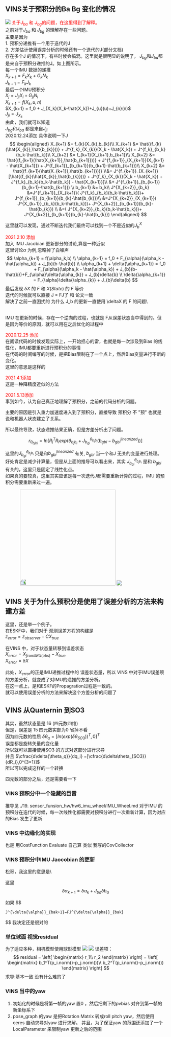 <!--
 * @Author: Liu Weilong
 * @Date: 2020-12-27 13:12:44
 * @LastEditors: Liu Weilong 
 * @LastEditTime: 2021-05-13 13:33:00
 * @FilePath: /Codes/32. vins_related/origin/VINS_Mono/Theory.md
 * @Description: 
-->
## VINS关于预积分的Ba Bg 变化的情况
![](IMU-Preinte-Ba.jpeg)
<font color="Red">
关于$J_{ba}$ 和 $J_{bg}$的问题，在这里得到了解释。</font><br>
之前对于$J_{ba}$ 和 $J_{bg}$ 的理解存在一些问题。<br>
主要是因为<br> 
     1. 预积分递推有一个用于迭代的J <br>
         2. 方差估计使用误差分析的时候还有一个迭代的J(部分文档)<br>
存在多个J 的情况下，有些时候会搞混。这里就是很明显的说明了，
$J_{bg}$和$J_{ba}$都是来自于预积分递推的J。如上图所示。<br>
每一个IMU 数据的递推<br>
$X_{k+1} = F_kX_{k} + G_{k}N_{k}$<br>
$J_{k+1} = F_{k}J_k$ <br>
最后一个IMU预积分<br>
$X_{j} = J_{ji}X_{i} + G_{ji}N_i$<br>
$X_{k+1} = f(X_k,u,n)$<br>
$X_{k+1} = f_0 + J_{X_k}(X_k-\hat{X_k})+J_{u}(u)+J_{n}(n)$<br>
$J_{ji} =J_{X_k}$<br>
由此，我们就可以知道<br>
$J_{bg}$和$J_{ba}$ 都是来自$J_{ji}$<br>
2020.12.24添加 具体说明一下$J$
$$
\begin{aligned}
X_{k+1} &= f_{k}(X_{k},b_{k})\\
X_{k+1} &= \hat{(f_{k}(\hat{X_{k}},\hat{b_{k}}))} + J^{f_k}_{X_{k}}(X_k - \hat{X_k}) + J^{f_k}_{b_k}(b_k-\hat{b_k})\\
X_{k+2} &= f_{k+1}(X_{k+1},b_{k+1})\\
X_{k+2} &= \hat{(f_{k+1}(\hat{X_{k+1}},\hat{b_{k+1}}))} + J^{f_{k+1}}_{X_{k+1}}(X_{k+1} - \hat{X_{k+1}}) + J^{f_{k+1}}_{b_{k+1}}(b_{k+1}-\hat{b_{k+1}})\\
X_{k+2} &= \hat{(f_{k+1}(\hat{X_{k+1}},\hat{b_{k+1}}))} \\&+ J^{f_{k+1}}_{X_{k+1}}[\hat{(f_{k}(\hat{X_{k}},\hat{b_{k}}))} + J^{f_k}_{X_{k}}(X_k - \hat{X_k}) + J^{f_k}_{b_k}(b_k-\hat{b_k}) - \hat{X_{k+1}}]\\ &+ J^{f_{k+1}}_{b_{k+1}}(b_{k+1}-\hat{b_{k+1}})
\\
b_{k+1} &= b_k\\
J^{X_{k+2}}_{b_k} &=J^{f_{k+1}}_{X_{k+1}}( J^{f_k}_{b_k}(b_k-\hat{b_k}))+ J^{f_{k+1}}_{b_{k+1}}(b_{k}-\hat{b_{k}})\\
 &=J^{X_{k+2}}_{X_{k+1}}( J^{X_{k+1}}_{b_k}(b_k-\hat{b_k}))+ J^{X_{k+2}}_{b_{k+1}}(b_{k}-\hat{b_{k}})
 \\
 &=( J^{X_{k+2}}_{b_k}(b_k-\hat{b_k}))+ J^{X_{k+2}}_{b_{k+1}}(b_{k}-\hat{b_{k}})
\end{aligned}
$$

这里就可以发现，通过不断迭代我们最终可以找到一个不是近似的$J^{X}_b$

<font color="Red">2021.2.10 添加</font>\
加入 IMU Jacobian 更新部分的讨论,算是一种近似\
这里讨论$\alpha$ 为例,忽略掉了白噪声\
$$
    \alpha_{k+1} = f(\alpha_k,b)
    \\
    \alpha_{k+1} = f_0 + F_{\alpha}(\alpha_k - \hat{\alpha_k}) + J_{b}(b-\hat{b})
    \\
    \alpha_{k+1} + \delta{\alpha_{k+1}} = f_0 + F_{\alpha}(\alpha_k - \hat{\alpha_k}) + J_{b}(b-\hat{b})+F_{\alpha}\delta{\alpha_{k}} +  J_{b}\delta{b}
    \\
     \delta{\alpha_{k+1}} = 
    F_{\alpha}\delta{\alpha_{k}} +  J_{b}\delta{b}
$$
最后发现 $\delta{X}$ 的 $F$ 和 $X(State)$ 的 $F$ 等价\
迭代的时候就可以直接 J = FJ了 和 论文一致\
解决了之前一直困扰的 为什么 J_b 的更新一直使用 \deltaX 的 F 的问题\

<br>
IMU 在更新的时候，存在一个逆向的过程，也就是 F从误差状态当中得到的。但是因为等价的原因，就可以用在之后优化的过程中
<br>




<font color="Red">2020.12.25 添加</font><br>
在阅读代码的时候发现实际上，一开始担心的雷，也就是每一次涉及到Bias 的线性化，IMU都要重新进行预积分的事情
<br>
在代码的时间编写的时候，是把Bias限制在了一个点上，然后Bias变量进行不断的变化。<br>
这里的意思是这样的<br>

<font color = "Red">2021.4.1添加</font><br>
这是一种降精度近似的方法

<font color = "Red"> 2021.5.13添加</font><br>
事到如今，认为自己真正地理解了预积分，之前的代码分析的问题。

主要的原因是引入重力加速度进入到了预积分，直接导致 预积分 不 "预" 也就是说和机器人状态建立了关系。

所以最终导致，状态递推结果正确，但是方差分析出了问题。


$$
    r_{\theta_{bjbi}}=In[R_j^TR_iexp(\theta_{b_jb_i}+J^{\theta_{b_jb_i}}_{b_{gi}}(b_{gbi}-{b^{linearized}_{gbi}}))]
$$

这里的$J^{\theta_{b_jb_i}}_{b_{gi}}$ 只是和$b^{linearized}_{gbi}$ 有关, $b_{gbi}$ 当一个和$J$ 无关的变量进行处理。<br>
好处肯定是减少计算量，但是从上面的推导可以看出来，其实 $J^{\theta_{b_jb_i}}_{b_{gi}}$ 是和 $b_{gbi}$ 有关的，这里只是固定了线性化点。<br> 如果真的要较真，这里其实应该是每一次迭代$J$都需要重新计算的过程，IMU 的预积分需要重新来过一遍。



 　　　  <img src="Jba.jpeg" style="transform:rotate(-90deg);" width="300">
![](Ja.jpeg)




## VINS 关于为什么预积分是使用了误差分析的方法来构建方差
这里，还是举一个例子。<br>
在ESKF中，我们对于 观测误差方程的构建是<br>
$z_{error}=z_{observer} - CX_{true}$<br>

在VINS 中，对于状态量转移到误差状态<br>
$X_{error} = X_{fromIMU(obs)} - X_{true}$<br>
$X_{error}=\delta{X}$<br>

此处，$X_{error}$的正是IMU递推过程中的 误差状态量，所以
VINS 中对于IMU误差项的方差分析，就变成了对IMU的递推的方差分析。<br>
在这一点上，是和ESKF的Propagration过程是一致的。<br>
就可以使用误差分析的方法来解决这个方差分析的问题了


## VINS 从Quaternin 到SO3

其实，虽然状态量是 16 (四元数四维)<br>
但是，误差是 15 四元数实部为0 省掉不看 <br>
因为四元数的性质 $\delta{\theta_q} = [In(exp(\delta{\theta_{SO3}}))^T,0]^T$ <br>
误差都是旋转矢量的变化量<br>
所以就可以直接使用SO3 的方式对这部分进行求导<br>
并且 $\cfrac{d\delta{\theta_q}}{dq_i} =[\cfrac{d\delta\theta_{SO3}}{dR_i},0^{3×1}]$  <br>
所以可以完成这样的一个转换

四元数的部分之后，还是需要看一下

### VINS 预积分中一个隐藏的巨雷

推导见 ./19. sensor_funsion_hw/hw6_imu_wheel/IMU_Wheel.md
对于IMU 的预积分在迭代的时候，每一次线性化都需要对预积分进行一次重新计算，因为对应的Bias 发生了更新


### VINS 中边缘化的实现
也是 用CostFunction Evaluate 自己算
类似 我写的CovCollector

### VINS 预积分中IMU Jaocobian 的更新

松哥，我这里的意思是\

这里
$$
    \delta{\alpha}_{k+1} = \delta{\alpha}_k + J_{ba}\delta{b}_a
$$

如果
$$

    J^{\delta{\alpha}}_{bak+1}=FJ^{\delta{\alpha}}_{bak}
$$
我决定还是很对的


### 单位球面 视觉residual
为了适应多种，相机模型使用球形模型
![](./UnitSphereResidual1.png)
![](./UnitSphereResidual2.png)
误差项：
$$
    residual = \left[
                \begin{matrix}                 
                r_1\\
                r_2
                \end{matrix}
                \right]
            = \left[
                \begin{matrix}                 
                b_1^T(p_i.norm()-p_j.norm())\\
                b_2^T(p_i.norm()-p_j.norm())
                \end{matrix}
                \right]
$$
求导:基本一致 没有什么难的了

### VINS 当中的yaw
1. 初始化的时候是将第一帧的yaw 置0 ，然后把剩下的pvbias 对齐到第一帧的新坐标系下
2. pose_graph 的yaw 是把Rotation Matrix 转成roll pitch yaw，然后使用ceres 自动求导对yaw 进行求解。
   并且，为了保证yaw 的范围还添加了一个LocalParameter 来限制yaw 更新之后的范围




